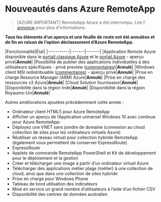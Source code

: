 <properties
    pageTitle="Nouveautés dans Azure RemoteApp | Microsoft Azure"
    description="Découvrez quand les nouvelles fonctionnalités pour Azure RemoteApp sera-t-il disponibles"
    services="remoteapp"
    documentationCenter=""
    authors="lizap"
    manager="mbaldwin" />

<tags
    ms.service="remoteapp"
    ms.workload="compute"
    ms.tgt_pltfrm="NA"
    ms.devlang="NA"
    ms.topic="article"
    ms.date="09/19/2016"
    ms.author="elizapo" />

# <a name="whats-coming-in-azure-remoteapp"></a>Nouveautés dans Azure RemoteApp

> [AZURE.IMPORTANT]
> RemoteApp Azure a été interrompu. Lire l' [annonce](https://go.microsoft.com/fwlink/?linkid=821148) pour plus d’informations.

**Tous les éléments d’un aperçu et une feuille de route ont été annulées et de fin en raison de l’option déclassement d’Azure RemoteApp.**

|Fonctionnalité|État|
|-----------|-------|-------|
|Application Remote Azure disponible dans le [portail classique Azure](http://manage.windowsazure.com) et le [portail Azure](https://portal.azure.com) - aperçu privé|**Annulé**|
|Possibilité de publier des applications individuelles à des utilisateurs spécifiques - privé preview ([commentaires](https://feedback.azure.com/forums/247748-azure-remoteapp/suggestions/6067043-allow-the-ability-to-publish-specific-apps-to-spec/))|**Annulé**|
|Windows client MSI redistribuable ([commentaires](https://feedback.azure.com/forums/247748-azure-remoteapp/suggestions/6627191-client-deployment-provide-an-msi-package-to-allo/)) - aperçu privé|**Annulé**|
|Prise en charge Resource Manager (ARM) Azure|**Annulé**|
|Prise en charge des ressources v2 Azure|**Annulé**|
|Cloud Solution fournisseur|**Annulé**|
|Disponibilité dans la région Inde|**Annulé**|
|Disponibilité dans la région Royaume-Uni|**Annulé**|


Autres améliorations ajoutées précédemment cette année :

- Ordinateur client HTML5 pour Azure RemoteApp
- Afficher un aperçu de l’Application universel Windows 10 avec continue pour Azure RemoteApp-
- Déployez une VNET sans joindre de domaine (connexion au cloud collection de sites pour les ordinateurs virtuels Azure)
- Réutiliser un réseau virtuel pour collection hybride RemoteApp (également vous permettent de conserver ExpressRoute)
- ExpressRoute
- Applets de commande RemoteApp PowerShell et Kit de développement pour le déploiement et la gestion
- Créer et télécharger une image à partir d’un ordinateur virtuel Azure
- Télécharger des applications métier plage (métier) à une collection de cloud, ainsi que dans une collection de sites hybride
- Prise en charge pour Windows Phone
- Tableau de bord utilisation des indicateurs
- Mise en service un grand nombre d’utilisateurs à l’aide d’un fichier CSV
- Disponibilité des centres de données australien
 
